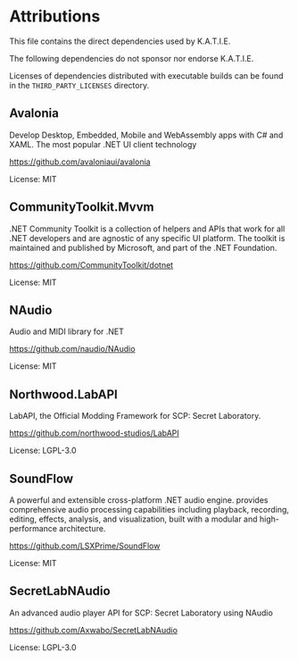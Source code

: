 ﻿# Attributions

This file contains the direct dependencies used by K.A.T.I.E.

The following dependencies do not sponsor nor endorse K.A.T.I.E.

Licenses of dependencies distributed with executable builds can be found in the `THIRD_PARTY_LICENSES` directory.

## Avalonia

Develop Desktop, Embedded, Mobile and WebAssembly apps with C# and XAML. The most popular .NET UI client technology

https://github.com/avaloniaui/avalonia

License: MIT

## CommunityToolkit.Mvvm

.NET Community Toolkit is a collection of helpers and APIs that work for all .NET developers and are agnostic of any specific UI platform. The toolkit is maintained and published by Microsoft, and part of the .NET Foundation.

https://github.com/CommunityToolkit/dotnet

License: MIT

## NAudio

Audio and MIDI library for .NET

https://github.com/naudio/NAudio

License: MIT

## Northwood.LabAPI

LabAPI, the Official Modding Framework for SCP: Secret Laboratory.

https://github.com/northwood-studios/LabAPI

License: LGPL-3.0

## SoundFlow

A powerful and extensible cross-platform .NET audio engine. provides comprehensive audio processing capabilities including playback, recording, editing, effects, analysis, and visualization, built with a modular and high-performance architecture.

https://github.com/LSXPrime/SoundFlow

License: MIT

## SecretLabNAudio

An advanced audio player API for SCP: Secret Laboratory using NAudio

https://github.com/Axwabo/SecretLabNAudio

License: LGPL-3.0
